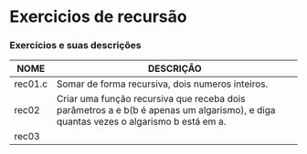 # Exercicios de recursão
### Exercícios e suas descrições

| __NOME__ | __DESCRIÇÃO__ |
|----------|---------------|
|rec01.c   | Somar de forma recursiva, dois numeros inteiros.|
|rec02|Criar uma função recursiva que receba dois parâmetros a e b(b é apenas um algarismo), e diga quantas vezes o algarismo b está em a.|
|rec03||